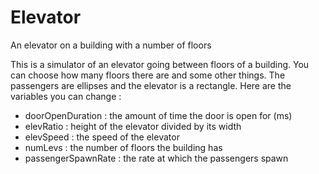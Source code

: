 # Elevator
An elevator on a building with a number of floors

This is a simulator of an elevator going between floors of a building. You can choose how many floors there are and some other things. The passengers are ellipses and the elevator is a rectangle.
Here are the variables you can change :
- doorOpenDuration : the amount of time the door is open for (ms)
- elevRatio : height of the elevator divided by its width
- elevSpeed : the speed of the elevator
- numLevs : the number of floors the building has
- passengerSpawnRate : the rate at which the passengers spawn
